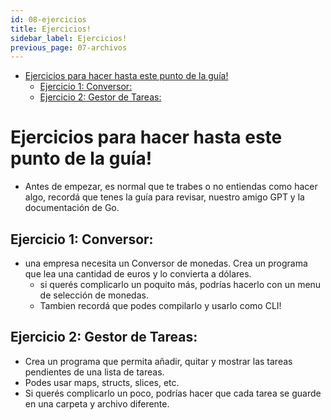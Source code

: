 ```yaml
---
id: 08-ejercicios
title: Ejercicios!
sidebar_label: Ejercicios!
previous_page: 07-archivos
---
```


- [Ejercicios para hacer hasta este punto de la guía!](#ejercicios-para-hacer-hasta-este-punto-de-la-guía)
  - [Ejercicio 1: Conversor:](#ejercicio-1-conversor)
  - [Ejercicio 2: Gestor de Tareas:](#ejercicio-2-gestor-de-tareas)

# Ejercicios para hacer hasta este punto de la guía!
- Antes de empezar, es normal que te trabes o no entiendas como hacer algo, recordá que tenes la guía para revisar, nuestro amigo GPT y la documentación de Go.

## Ejercicio 1: Conversor:
- una empresa necesita un Conversor de monedas. Crea un programa que lea una cantidad de euros y lo convierta a dólares.
  - si querés complicarlo un poquito más, podrías hacerlo con un menu de selección de monedas.
  - Tambien recordá que podes compilarlo y usarlo como CLI!

## Ejercicio 2: Gestor de Tareas:
- Crea un programa que permita añadir, quitar y mostrar las tareas pendientes de una lista de tareas.
- Podes usar maps, structs, slices, etc.
- Si querés complicarlo un poco, podrías hacer que cada tarea se guarde en una carpeta y archivo diferente.


